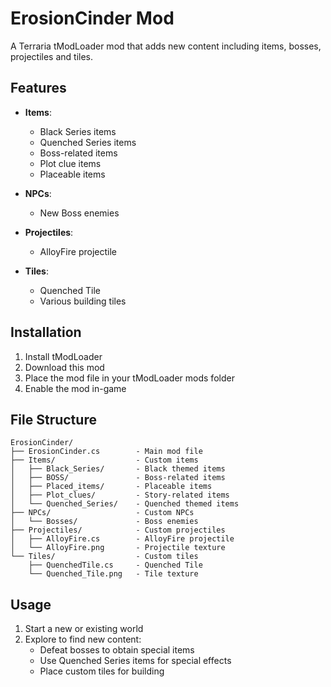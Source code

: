# ErosionCinder Mod

A Terraria tModLoader mod that adds new content including items, bosses, projectiles and tiles.

## Features

- **Items**:
  - Black Series items
  - Quenched Series items 
  - Boss-related items
  - Plot clue items
  - Placeable items

- **NPCs**:
  - New Boss enemies

- **Projectiles**:
  - AlloyFire projectile

- **Tiles**:
  - Quenched Tile
  - Various building tiles

## Installation

1. Install tModLoader
2. Download this mod
3. Place the mod file in your tModLoader mods folder
4. Enable the mod in-game

## File Structure

```
ErosionCinder/
├── ErosionCinder.cs        - Main mod file
├── Items/                  - Custom items
│   ├── Black_Series/       - Black themed items
│   ├── BOSS/               - Boss-related items  
│   ├── Placed_items/       - Placeable items
│   ├── Plot_clues/         - Story-related items
│   └── Quenched_Series/    - Quenched themed items
├── NPCs/                   - Custom NPCs
│   └── Bosses/             - Boss enemies
├── Projectiles/            - Custom projectiles
│   ├── AlloyFire.cs        - AlloyFire projectile
│   └── AlloyFire.png       - Projectile texture
└── Tiles/                  - Custom tiles
    ├── QuenchedTile.cs     - Quenched Tile
    └── Quenched_Tile.png   - Tile texture
```

## Usage

1. Start a new or existing world
2. Explore to find new content:
   - Defeat bosses to obtain special items
   - Use Quenched Series items for special effects
   - Place custom tiles for building